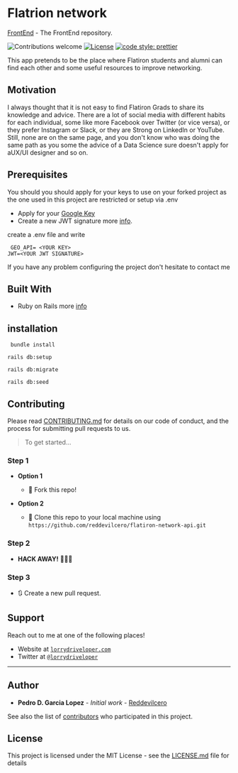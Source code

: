 # Flatrion network

[FrontEnd](https://github.com/reddevilcero/flatiron-network-react) - The FrontEnd repository.

![Contributions welcome](https://img.shields.io/badge/contributions-welcome-orange.svg)
[![License](https://img.shields.io/badge/license-MIT-blue.svg)](https://opensource.org/licenses/MIT)
[![code style: prettier](https://img.shields.io/badge/code_style-prettier-ff69b4.svg)](https://github.com/prettier/prettier)

This app pretends to be the place where Flatiron students and alumni can find each other and some useful resources to improve networking.

## Motivation

I always thought that it is not easy to find Flatiron Grads
to share its knowledge and advice. There are a lot of social media with different habits for each individual, some like more Facebook over Twitter (or vice versa), or they prefer Instagram or Slack, or they are Strong on LinkedIn or YouTube. Still, none are on the same page, and you don't know who was doing the same path as you some the advice of a Data Science sure doesn't apply for aUX/UI designer and so on.

## Prerequisites

You should you should apply for your keys to use on your forked project as the one used in this project are restricted or setup via .env

- Apply for your [Google Key](https://console.cloud.google.com/)
- Create a new JWT signature more [info](https://jwt.io/introduction/).

create a .env file and write

```
 GEO_API= <YOUR KEY>
JWT=<YOUR JWT SIGNATURE>
```

If you have any problem configuring the project don't hesitate to contact me

## Built With

- Ruby on Rails more [info](https://rubyonrails.org/)

## installation

```
 bundle install
```

```
rails db:setup
```

```
rails db:migrate
```

```
rails db:seed

```

## Contributing

Please read [CONTRIBUTING.md](CONTRIBUTING.md) for details on our code of conduct, and the process for submitting pull requests to us.

> To get started...

### Step 1

- **Option 1**

  - 🍴 Fork this repo!

- **Option 2**
  - 👯 Clone this repo to your local machine using `https://github.com/reddevilcero/flatiron-network-api.git`

### Step 2

- **HACK AWAY!** 🔨🔨🔨

### Step 3

- 🔃 Create a new pull request.

## Support

Reach out to me at one of the following places!

- Website at <a href="http://www.lorrydriveloper.com" target="_blank">`lorrydriveloper.com`</a>
- Twitter at <a href="http://twitter.com/lorrydriveloper" target="_blank">`@lorrydriveloper`</a>

---

## Author

- **Pedro D. Garcia Lopez** - _Initial work_ - [Reddevilcero](https://github.com/Reddevilcero)

See also the list of [contributors](https://github.com/your/project/contributors) who participated in this project.

## License

This project is licensed under the MIT License - see the [LICENSE.md](LICENSE.md) file for details
